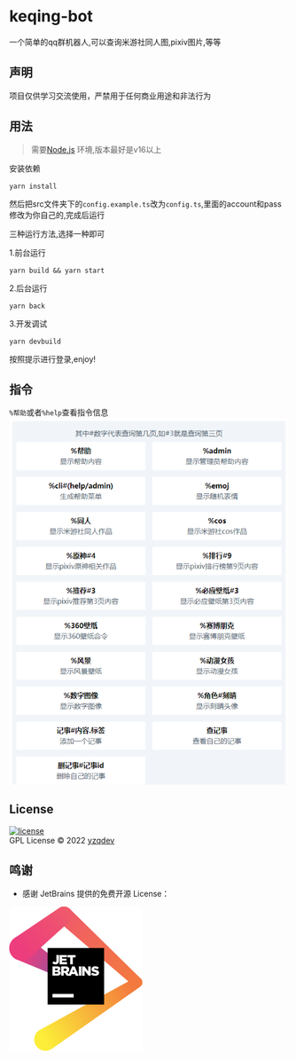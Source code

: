 # keqing-bot

一个简单的qq群机器人,可以查询米游社同人图,pixiv图片,等等

## 声明

项目仅供学习交流使用，严禁用于任何商业用途和非法行为

## 用法

> 需要[Node.js](https://nodejs.org/) 环境,版本最好是v16以上

安装依赖

```shell
yarn install
```

然后把src文件夹下的`config.example.ts`改为`config.ts`,里面的account和pass修改为你自己的,完成后运行

三种运行方法,选择一种即可

1.前台运行

```shell
yarn build && yarn start
```

2.后台运行

```shell
yarn back
```

3.开发调试

```shell
yarn devbuild
```

按照提示进行登录,enjoy!

## 指令

`%帮助`或者`%help`查看指令信息  
![help](./files/help/help.png)

## License

[![license](https://img.shields.io/github/license/yzqdev/keqing-bot.svg?style=flat-square)](https://github.com/yzqdev/keqing-bot/blob/main/LICENSE)  
GPL License © 2022 [yzqdev](https://github.com/yzqdev)

## 鸣谢

- 感谢 JetBrains 提供的免费开源 License：

![jetbrains](./res/jetbrains.svg)
